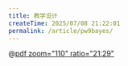 ```yaml
---
title: 教学设计
createTime: 2025/07/08 21:22:01
permalink: /article/pw9bayes/
---
```


@[pdf zoom="110" ratio="21:29"](AI项目/青少年AI教育/教学设计（一）.pdf)